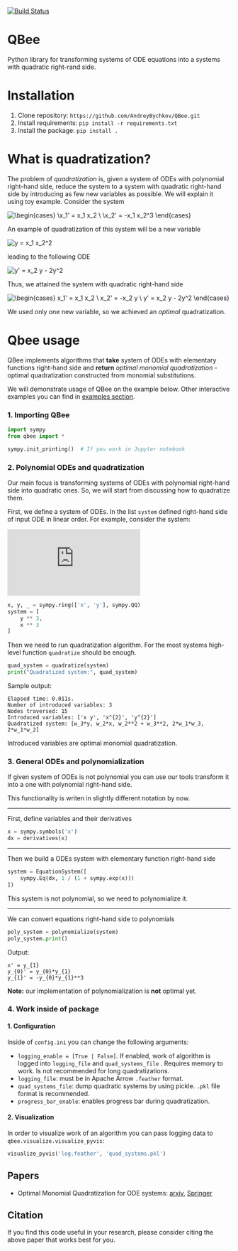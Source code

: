 [![Build Status](https://travis-ci.com/AndreyBychkov/QBee.svg?branch=dev)](https://app.travis-ci.com/github/AndreyBychkov/QBee)

# QBee

Python library for transforming systems of ODE equations into a systems with quadratic right-rand side.

# Installation

1. Clone repository: `https://github.com/AndreyBychkov/QBee.git`
2. Install requirements: `pip install -r requirements.txt`
3. Install the package: `pip install .`

# What is quadratization?

The problem of *quadratization* is, given a system of ODEs with polynomial right-hand side, reduce the system to a
system with quadratic right-hand side by introducing as few new variables as possible. We will explain it using toy
example. Consider the system

![\begin{cases} \x_1' = x_1 x_2 \\ \x_2' = -x_1 x_2^3 \end{cases}](https://latex.codecogs.com/gif.latex?\huge&space;{\color{DarkOrange}\begin{cases}&space;x_1'&space;=&space;x_1&space;x_2&space;\\&space;x_2'&space;=&space;-x_1&space;x_2^3&space;\end{cases}})

An example of quadratization of this system will be a new variable

![y = x_1 x_2^2](https://latex.codecogs.com/gif.latex?\huge&space;{\color{DarkOrange}y&space;=&space;x_1&space;x_2^2})

leading to the following ODE

![y' = x_2 y - 2y^2](https://latex.codecogs.com/gif.latex?\huge&space;{\color{DarkOrange}y'&space;=&space;x_2&space;y&space;-&space;2y^2})

Thus, we attained the system with quadratic right-hand side

![\begin{cases} x_1' = x_1 x_2 \\ x_2' = -x_2 y \\ y' = x_2 y - 2y^2 \end{cases}](https://latex.codecogs.com/gif.latex?\huge&space;{\color{DarkOrange}\begin{cases}&space;x_1'&space;=&space;x_1&space;x_2&space;\\&space;x_2'&space;=&space;-x_2&space;y&space;\\&space;y'&space;=&space;x_2&space;y&space;-&space;2y^2&space;\end{cases}})

We used only one new variable, so we achieved an *optimal* quadratization.

# Qbee usage

QBee implements algorithms that **take** system of ODEs with elementary functions right-hand side and
**return** *optimal monomial quadratization* - optimal quadratization constructed from monomial substitutions.

We will demonstrate usage of QBee on the example below. Other interactive examples you can find
in [examples section](old_examples).

### 1. Importing QBee

```python
import sympy
from qbee import *

sympy.init_printing()  # If you work in Jupyter notebook 
```

### 2. Polynomial ODEs and quadratization

Our main focus is transforming systems of ODEs with polynomial right-hand side into quadratic ones. So, we will start
from discussing how to quadratize them.

First, we define a system of ODEs. In the list `system` defined right-hand side of input ODE in linear order. For
example, consider the system:

![\begin{cases} \dot{x} = y^3 \\ \dot{y} = x^3 \end{cases}](https://latex.codecogs.com/gif.latex?%5Chuge%20%5Cbegin%7Bcases%7D%20x%27%20%3D%20y%5E3%20%5C%5C%20y%27%20%3D%20x%5E3%20%5Cend%7Bcases%7D)

```python
x, y, _ = sympy.ring(['x', 'y'], sympy.QQ)
system = [
    y ** 3,
    x ** 3
]
```

Then we need to run quadratization algorithm. For the most systems high-level function `quadratize` should be enough.

```python
quad_system = quadratize(system)
print("Quadratized system:", quad_system)
```

Sample output:

```
Elapsed time: 0.011s.
Number of introduced variables: 3
Nodes traversed: 15
Introduced variables: ['x y', 'x^{2}', 'y^{2}']
Quadratized system: [w_3*y, w_2*x, w_2**2 + w_3**2, 2*w_1*w_3, 2*w_1*w_2]
```

Introduced variables are optimal monomial quadratization.

### 3. General ODEs and polynomialization

If given system of ODEs is not polynomial you can use our tools transform it into a one with polynomial right-hand side.

This functionality is writen in slightly different notation by now.

---

First, define variables and their derivatives
```python
x = sympy.symbols('x')
dx = derivatives(x)
```

---

Then we build a ODEs system with elementary function right-hand side

```python
system = EquationSystem([
    sympy.Eq(dx, 1 / (1 + sympy.exp(x)))
])
```

This system is not polynomial, so we need to polynomialize it.

---

We can convert equations right-hand side to polynomials

```python
poly_system = polynomialize(system)
poly_system.print()
```

Output:

```
x' = y_{1}
y_{0}' = y_{0}*y_{1}
y_{1}' = -y_{0}*y_{1}**3
```

**Note:** our implementation of polynomialization is **not** optimal yet.

### 4. Work inside of package

#### 1. Configuration

Inside of `config.ini` you can change the following arguments:

* `logging_enable = [True | False]`. If enabled, work of algorithm is logged into `logging_file` and `quad_systems_file`
  . Requires memory to work. Is not recommended for long quadratizations.
* `logging_file`: must be in Apache Arrow `.feather` format.
* `quad_systems_file`: dump quadratic systems by using pickle. `.pkl` file format is recommended.
* `progress_bar_enable`: enables progress bar during quadratization.

#### 2. Visualization

In order to visualize work of an algorithm you can pass logging data to `qbee.visualize.visualize_pyvis`:

```python
visualize_pyvis('log.feather', 'quad_systems.pkl')
```

## Papers

* Optimal Monomial Quadratization for ODE systems: [arxiv](https://arxiv.org/abs/2103.08013), [Springer](https://link.springer.com/chapter/10.1007/978-3-030-79987-8_9)

## Citation

If you find this code useful in your research, please consider citing the above paper that works best for you. 






